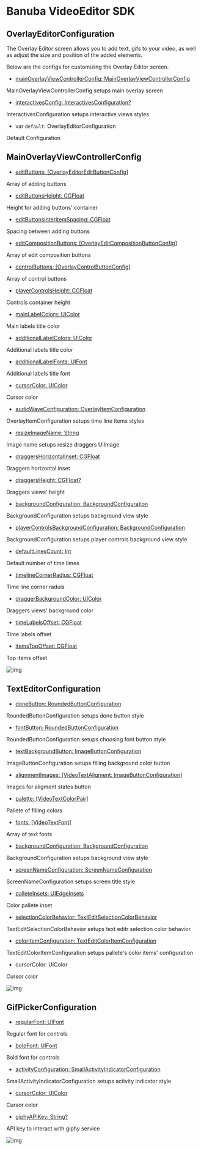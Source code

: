 # Banuba VideoEditor SDK
## OverlayEditorConfiguration

The Overlay Editor screen allows you to add text, gifs to your video, as well as adjust the size and position of the added elements.

Below are the configs for customizing the Overlay Editor screen.

- [mainOverlayViewControllerConfig: MainOverlayViewControllerConfig](/Example/Example/Extension/OverlayEditorConfiguration.swift#L10)

MainOverlayViewControllerConfig setups main overlay screen

- [interactivesConfig: InteractivesConfiguration?](/Example/Example/Extension/OverlayEditorConfiguration.swift#L11)

InteractivesConfiguration setups interactive views styles

- var `default`: OverlayEditorConfiguration

Default Configuration


## MainOverlayViewControllerConfig

- [editButtons: [OverlayEditorEditButtonConfig]](/Example/Example/Extension/OverlayEditorConfiguration.swift#L19)

Array of adding buttons

- [editButtonsHeight: CGFloat](/Example/Example/Extension/OverlayEditorConfiguration.swift#L37)

Height for adding buttons' container

- [editButtonsInteritemSpacing: CGFloat](/Example/Example/Extension/OverlayEditorConfiguration.swift#L38)

Spacing between adding buttons

- [editCompositionButtons: [OverlayEditCompositionButtonConfig]](/Example/Example/Extension/OverlayEditorConfiguration.swift#L58)

Array of edit composition buttons

- [controlButtons: [OverlayControlButtonConfig]](/Example/Example/Extension/OverlayEditorConfiguration.swift#L40)

Array of control buttons

- [playerControlsHeight: CGFloat](/Example/Example/Extension/OverlayEditorConfiguration.swift#L78)

Controls container height

- [mainLabelColors: UIColor](/Example/Example/Extension/OverlayEditorConfiguration.swift#L79)

Main labels title color

- [additionalLabelColors: UIColor](/Example/Example/Extension/OverlayEditorConfiguration.swift#L80)

Additional labels title color

- [additionalLabelFonts: UIFont](/Example/Example/Extension/OverlayEditorConfiguration.swift#L81)

Additional labels title font

- [cursorColor: UIColor](/Example/Example/Extension/OverlayEditorConfiguration.swift#L82)

Cursor color

- [audioWaveConfiguration: OverlayItemConfiguration](/Example/Example/Extension/OverlayEditorConfiguration.swift#L83)

OverlayItemConfiguration setups time line items styles

- [resizeImageName: String](/Example/Example/Extension/OverlayEditorConfiguration.swift#L84)

Image name setups resize draggers UIImage

- [draggersHorizontalInset: CGFloat](/Example/Example/Extension/OverlayEditorConfiguration.swift#L85)

Draggers horizontal inset

- [draggersHeight: CGFloat?](/Example/Example/Extension/OverlayEditorConfiguration.swift#L86)

Draggers views' height

- [backgroundConfiguration: BackgroundConfiguration](/Example/Example/Extension/OverlayEditorConfiguration.swift#L87)

BackgroundConfiguration setups background view style

- [playerControlsBackgroundConfiguration: BackgroundConfiguration](/Example/Example/Extension/OverlayEditorConfiguration.swift#L88)

BackgroundConfiguration setups player controls background view style

- [defaultLinesCount: Int](/Example/Example/Extension/OverlayEditorConfiguration.swift#L89)

Default number of time limes

- [timelineCornerRadius: CGFloat](/Example/Example/Extension/OverlayEditorConfiguration.swift#L90)

Time line corner raduis

- [draggerBackgroundColor: UIColor](/Example/Example/Extension/OverlayEditorConfiguration.swift#L91)

Draggers views' background color

- [timeLabelsOffset: CGFloat](/Example/Example/Extension/OverlayEditorConfiguration.swift#L92)

Time labels offset

- [itemsTopOffset: CGFloat](/Example/Example/Extension/OverlayEditorConfiguration.swift#L93)

Top items offset

![img](screenshots/MainOverlayScreen.png)

## TextEditorConfiguration

- [doneButton: RoundedButtonConfiguration](/Example/Example/Extension/OverlayEditorConfiguration.swift#L101)

RoundedButtonConfiguration setups done button style

- [fontButton: RoundedButtonConfiguration](/Example/Example/Extension/OverlayEditorConfiguration.swift#L102)

RoundedButtonConfiguration setups choosing font button style

- [textBackgroundButton: ImageButtonConfiguration](/Example/Example/Extension/OverlayEditorConfiguration.swift#L104)

ImageButtonConfiguration setups filling background color button

- [alignmentImages: [VideoTextAligment: ImageButtonConfiguration]](/Example/Example/Extension/OverlayEditorConfiguration.swift#L111)

Images for aligment states button

- [palette: [VideoTextColorPair]](/Example/Example/Extension/OverlayEditorConfiguration.swift#L117)

Pallete of filling colors

- [fonts: [VideoTextFont]](/Example/Example/Extension/OverlayEditorConfiguration.swift#L128)

Array of text fonts

- [backgroundConfiguration: BackgroundConfiguration](/Example/Example/Extension/OverlayEditorConfiguration.swift#L143)

BackgroundConfiguration setups background view style

- [screenNameConfiguration: ScreenNameConfiguration](/Example/Example/Extension/OverlayEditorConfiguration.swift#L144)

ScreenNameConfiguration setups screen title style

- [palleteInsets: UIEdgeInsets](/Example/Example/Extension/OverlayEditorConfiguration.swift#L145)

Color pallete inset

- [selectionColorBehavior: TextEditSelectionColorBehavior](/Example/Example/Extension/OverlayEditorConfiguration.swift#L147)

 TextEditSelectionColorBehavior setups text editr selection color behavior

- [colorItemConfiguration: TextEditColorItemConfiguration](/Example/Example/Extension/OverlayEditorConfiguration.swift#L152)

TextEditColorItemConfiguration setups pallete's color items' configuration 

- cursorColor: UIColor

Cursor color

![img](screenshots/TextEditorScreen.png)

## GifPickerConfiguration

- [regularFont: UIFont](/Example/Example/Extension/OverlayEditorConfiguration.swift#L162)

Regular font for controls

- [boldFont: UIFont](/Example/Example/Extension/OverlayEditorConfiguration.swift#L163)

Bold font for controls

- [activityConfiguration: SmallActivityIndicatorConfiguration](/Example/Example/Extension/OverlayEditorConfiguration.swift#L164)

SmallActivityIndicatorConfiguration setups activity indicator style

- [cursorColor: UIColor](/Example/Example/Extension/OverlayEditorConfiguration.swift#L165)

Cursor color

- [giphyAPIKey: String?](/Example/Example/Extension/OverlayEditorConfiguration.swift#L166)

API key to interact with giphy service

![img](screenshots/GifScreen.png)
